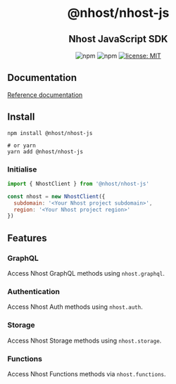 <h1 align="center">@nhost/nhost-js</h1>
<h2 align="center">Nhost JavaScript SDK</h2>

<p align="center">
  <img alt="npm" src="https://img.shields.io/npm/v/@nhost/nhost-js">
  <img alt="npm" src="https://img.shields.io/npm/dm/@nhost/nhost-js">
  <a href="LICENSE">
    <img src="https://img.shields.io/badge/license-MIT-yellow.svg" alt="license: MIT" />
  </a>
</p>

## Documentation

[Reference documentation](https://docs.nhost.io/reference/javascript)

## Install

```
npm install @nhost/nhost-js

# or yarn
yarn add @nhost/nhost-js
```

### Initialise

```js
import { NhostClient } from '@nhost/nhost-js'

const nhost = new NhostClient({
  subdomain: '<Your Nhost project subdomain>',
  region: '<Your Nhost project region>'
})
```

## Features

### GraphQL

Access Nhost GraphQL methods using `nhost.graphql`.

### Authentication

Access Nhost Auth methods using `nhost.auth`.

### Storage

Access Nhost Storage methods using `nhost.storage`.

### Functions

Access Nhost Functions methods via `nhost.functions`.
